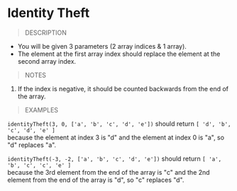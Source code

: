 # Identity Theft

> DESCRIPTION

- You will be given 3 parameters (2 array indices & 1 array).
- The element at the first array index should replace the element at the second array index.

> NOTES

1. If the index is negative, it should be counted backwards from the end of the array.

> EXAMPLES

`identityTheft(3, 0, ['a', 'b', 'c', 'd', 'e'])` should return `[ 'd', 'b', 'c', 'd', 'e' ]` <br>
because the element at index 3 is "d" and the element at index 0 is "a", so "d" replaces "a". <br>

`identityTheft(-3, -2, ['a', 'b', 'c', 'd', 'e'])` should return `[ 'a', 'b', 'c', 'c', 'e' ]` <br>
because the 3rd element from the end of the array is "c" and the 2nd element from the end of the array is "d",
so "c" replaces "d".
